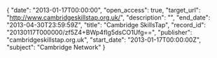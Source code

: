 {
  "date": "2013-01-17T00:00:00", 
  "open_access": true, 
  "target_url": "http://www.cambridgeskillstap.org.uk/", 
  "description": "", 
  "end_date": "2013-04-30T23:59:59Z", 
  "title": "Cambridge SkillsTap", 
  "record_id": "20130117T000000/zf5Z4+BWp4fIg5dsCO1Ufg==", 
  "publisher": "cambridgeskillstap.org.uk", 
  "start_date": "2013-01-17T00:00:00Z", 
  "subject": "Cambridge Network"
}

